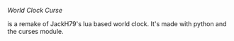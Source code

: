 *World Clock Curse*

is a remake of JackH79's lua based world clock. It's made with python and the curses module.